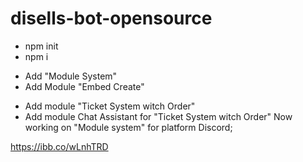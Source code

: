 # disells-bot-opensource

- npm init
- npm i
+ Add "Module System"
+ Add Module "Embed Create"
- Add module "Ticket System witch Order"
- Add module Chat Assistant for "Ticket System witch Order"
Now working on "Module system" for platform Discord;

https://ibb.co/wLnhTRD

